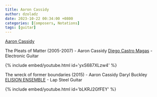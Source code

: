 ```yaml
---
title: Aaron Cassidy
author: dzoladz
date: 2023-10-22 00:34:00 +0800
categories: [Composers, Notations]
tags: [guitar]
---
```


[Aaron Cassidy](https://aaroncassidy.com/)

The Pleats of Matter (2005-2007) - Aaron Cassidy
[Diego Castro Magas](https://www.diegocastromagas.com/) - Electronic Guitar 

{% include embed/youtube.html id='yxS687XLzw4' %}

The wreck of former boundaries (2015) - Aaron Cassidy
Daryl Buckley [ELISION ENSEMBLE](https://www.elision.org.au/) - Lap Steel Guitar

{% include embed/youtube.html id='bLKRJ2GfFEY' %}
